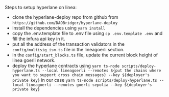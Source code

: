 Steps to setup hyperlane on linea:

- clone the hyperlane-deploy repo from github from `https://github.com/DAOBridger/hyperlane-deploy`
- install the dependencies using `yarn install`
- copy the .env.template file to .env file using `cp .env.template .env` and fill the infura api key in it.
- put all the address of the transaction validators in the `config/multisig_ism.ts` file in the lineagoerli section.
- in the `config/start_blocks.ts` file, update the current block height of linea goerli network.
- deploy the hyperlane contracts using `yarn ts-node scripts/deploy-hyperlane.ts --local lineagoerli --remotes ${put the chains where you want to support cross chain messages} --key ${deployer's private key}` in our case `yarn ts-node scripts/deploy-hyperlane.ts --local lineagoerli --remotes goerli sepolia --key ${deployer's private key}`
